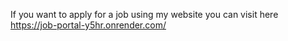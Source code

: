 If you want to apply for a job using my website you can visit here https://job-portal-y5hr.onrender.com/
